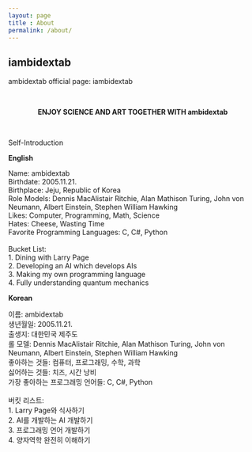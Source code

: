 ```yaml
---
layout: page
title : About
permalink: /about/
---
```


<h2>iambidextab</h2>
<p>ambidextab official page: iambidextab</p>
<br>
<center><p ><strong><span class="manual">ENJOY SCIENCE AND ART TOGETHER WITH</span> ambidextab</strong></p></center>
<br>
<p>Self-Introduction</p>
<div class="manual-post">
  <div class="manual manual-title">
  <strong>English</strong>
  </div>
<p> <div class="manual-content">
Name: ambidextab
<br>
Birthdate: 2005.11.21.  
<br>
Birthplace: Jeju, Republic of Korea  
<br>
Role Models: Dennis MacAlistair Ritchie, Alan Mathison Turing, John von Neumann, Albert Einstein, Stephen William Hawking  
<br>
Likes: Computer, Programming, Math, Science  
<br>
Hates: Cheese, Wasting Time  
<br>
Favorite Programming Languages: C, C#, Python  
<br><br>
Bucket List:
<br>
1. Dining with Larry Page
<br>
2. Developing an AI which develops AIs
<br>
3. Making my own programming language
<br>
4. Fully understanding quantum mechanics 
</div>
</p>
</div>

<div class="manual-post">
  <div class="manual manual-title">
  <strong>Korean</strong>
  </div>
<p> <div class="manual-content">
이름: ambidextab  
<br>  
생년월일: 2005.11.21.  
<br>
출생지: 대한민국 제주도  
<br>
롤 모델: Dennis MacAlistair Ritchie, Alan Mathison Turing, John von Neumann, Albert Einstein, Stephen William Hawking  
<br>
좋아하는 것들: 컴퓨터, 프로그래밍, 수학, 과학  
<br>
싫어하는 것들: 치즈, 시간 낭비  
<br>
가장 좋아하는 프로그래밍 언어들: C, C#, Python  
<br>
<br>
버킷 리스트:
<br>
1. Larry Page와 식사하기
<br>
2. AI를 개발하는 AI 개발하기
<br>
3. 프로그래밍 언어 개발하기
<br>
4. 양자역학 완전히 이해하기
</div>
</p>
</div>

